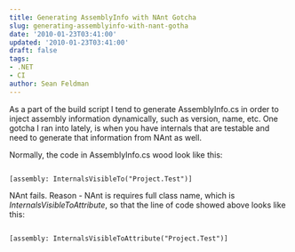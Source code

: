 ```yaml
---
title: Generating AssemblyInfo with NAnt Gotcha
slug: generating-assemblyinfo-with-nant-gotha
date: '2010-01-23T03:41:00'
updated: '2010-01-23T03:41:00'
draft: false
tags:
- .NET
- CI
author: Sean Feldman
---
```



As a part of the build script I tend to generate AssemblyInfo.cs in order to inject assembly information dynamically, such as version, name, etc. One gotcha I ran into lately, is when you have internals that are testable and need to generate that information from NAnt as well.

Normally, the code in AssemblyInfo.cs wood look like this:

```

[assembly: InternalsVisibleTo("Project.Test")]

```

NAnt fails. Reason - NAnt is requires full class name, which is *InternalsVisibleToAttribute*, so that the line of code showed above looks like this:

```

[assembly: InternalsVisibleToAttribute("Project.Test")]

```

